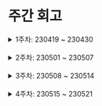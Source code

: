 # 주간 회고

<details>
	<summary>1주차: 230419 ~ 230430</summary>

### 📖Learned
제일 많이 배운 것이라면 역시 spring security이다. 아예 지식이 없는 상태에서 시작해서 로그인하면 jwt이 나오는 것 까지 구현했다. 처음엔 이론적으로 이해를 한다음 적용해볼 생각이었지만 전혀 이해가 되지않아서 블로그나 유튜브에 있는 것들을 그대로 구현해보고 하나둘씩 내 스타일에 맞춰 바꿔갔다. 그리고 이제는 다시 이론적으로 익숙해져야 할 시간인 것 같다. 구현을 하며 흐름이 어떤지 어렴풋이 느껴봤으니 확실히 숙지하고 내 마음대로 커스텀할 정도의 이해를 갖춰야 한다고 생각한다. 물론 생각일뿐 몸은 지식이 들어오길 거부하고 있지만... 백수가 남는게 시간인데 하다보면 언젠간 되겠지 ㅎ

### 😊Liked
일단 프로젝트를 시작한 거의 첫 주를 경험하고 나서 좋았던 것은 코드를 짜고 진행하는 것에 있어서 긴장하면서 한다는 것이었다. 아는 사람들과 해온 프로젝트는 아무래도 긴장감이 떨어져 실수를 하던 기한을 못 맞추던 상관이 없다싶이 했는데, 이번 프로젝트는 긴장감을 갖는 것에 더해 이론으로만 알고 세세하게 하지않았던 것들(branch 하나만들어서 대충 push하는게 아니고 pull request 만들기, 각종 convention들 등..)을 신경쓰면서 했다. 이런 강제성?이 있어야 확실히 조금더 공부를 하게 되고(물론 지금도 많이 부족.. ㅠ) 대충 넘기려하지 않게되는 것 같다.

### 😓Lacked
security말고 해야할 부분이 기본적인 User Entity와 CRUD 구현이었는데 마음이 급한 나머지 둘을 병행했다. 순서상으로는 User부분만 먼저 순수하게 구현한 후 security를 덮어씌워야 했지만 그럴 여유가 없었다. 결과적으로 User Entity에 대한 pull request를 올릴 때 어려움을 겪었다. User에 관한 것만 올리려 했는데 service 등에서 security가 섞여있어 그것을 구분짓는 데에 추가적인 시간이 걸렸다. 이제부터라도 둘의 객관성을 유지하면서 개발하도록 신경을 써야겠다.

### 🚀Longed for
security를 새로 배우고 적용한 것은 분명히 좋은 경험이지만, 새로운 프레임워크를 배우기보다 기존에 아는 Spring과 JPA 지식으로 구현할 수 있는 기능을 개발하고 싶다. 물론 security의 지식을 잘 숙지하고 넘어가겠지만 실무에선 security를 안쓸수도 있을 것 같아서 빠르게 공부해서 넘어가고 다른 기능들에 손대보고 싶다.

</details>
<br />
<details>
	<summary>2주차: 230501 ~ 230507</summary>

### 📖Learned
- 기여한 것이 많이 없고 부족한 점이 있어도 전체적인 모양새가 갖춰지고 첫 배포까지 하니 뿌듯했다. 진짜 일하는 것처럼 예기치 못한 일이 생겨서(CORS 설정을 안하고 배포하고, 서버가 갑자기 다운되는 등) 급하게 달리는 차안에서 해결한 것도 나름 재밌었다. 공부할게 쌓여가는게 부담도 되지만 한편으론 안심도 됐다. 예전에 혼자 공부할 때는 오히려 뭘 공부해야될지 몰라서 익숙한 것들만 했는데 프로젝트하면서 자연스레 새롭게 접할 것이 생겨서 좋은 것 같다.

### 😊Liked
- 커스텀한 @AuthenticationPrincipal를 만들때 SPEL 오류가 뜨는 문제가 있었다. SecurityContext에 Authentication 저장하고 꺼내는 것에는 문제가 없었는데 Principal의 타입이 안맞아서 생기는 문제였다. anonymousUser가 아니라면 User 객체를 반환해야하는데 자꾸 String타입에 맞는 클라스가 없다길래 뭔 개소리인가 싶었는데 알고보니 Authentication을 저장할때 Principal에 User 객체를 저장해야하는데 email을 저장한 것이었다. 직접적으로 오류가 생기는 부분부터 타고타고 올라오다보니 UsernameAuthentication에서 email을 꺼내고 그게 쭉 내려가서 문제의 그 String타입이 되었다. 그래서 저장하는 부분에 UserDetails.getId() 대신 UserDetails.getUser()을 넣으니 해결되었다. 검색을 어떻게 해야될지도 모르겠고 사실 구현도 거의 민수님꺼보고 베낀거라 두려웠지만 나름 원만히 해결되서 다행이었다.

### 😓Lacked
- 요즘 느낀건데 구현속도가 너무 느린 것 같다. 확실히 알고 이해하고 구현하는게 좋다고 생각해서 그래왔는데 그러기엔 쉬운 것에도 구현이 너무 더딘 것 같아서 이제는 일단 실행되도록만 구현해보고 나중에 이해하는 식으로도 한번 해봐야겠다.

### 🚀Longed for
- 지금 프로젝트에서 하는 것들은 회원이나 게시판 기능 등 기본적인 기능들이다. 이것들을 확실히 익혀서 기초를 잘 다져두고 후에 차별점이 될 기술들을 적용할 날이 왔으면 좋겠다.

</details>
<br />
<details>
	<summary>3주차: 230508 ~ 230514</summary>

### 📖Learned
그래도 시간을 들이니 구현이 된게 다행이었다. SNS 로그인 API를 추가했는데 처음부터 고민이 많았다. 기존 로그인을 유지하면서 개발할지, 리다이렉트를 할지 에러코드를 보낼지, 그리고 그때 당시에는 formlogin()을 쓰고 있었는데 커스텀으로 loginfilter를 만들지, 스프링 시큐리티에 있는 oauth2 기능을 쓸지 등등... 각자 어떻게 하는지도 제대로 모르는 상태인데 이걸 어우러지게 개발해야된다는 압박감이 있었다. 계획 세우고 하루에 하나씩 공부해서 마지막 날에 합쳐야지 하는 성격도 아니라 무작정 당장 막히는 것부터 공부하고 구현하고 다음거 넘어가고 중간에 다른 곳에서 막히면 거기 공부하고 구현하다 다시오고 그렇게 했다. 시간은 많이 걸렸지만 결과적으론 얻은 지식들로 여러 방식을 생각하고, 그 중에서 우리 프로젝트에 어울릴 만한 방식을 채택할 수 있었다. 하지만 다시는 하고싶지않다 .. 다음에는 조금은 더 체계적으로 공부해야지

### 😊Liked
UserDetailsService에서 에러가 나오면 어떤 식으로든 Spring Security에서 에러를 처리한다는 사실을 알게됐다. 이 단계에서 많이 쓰이는 UsernameNotFound든 뭐든 모든 에러의 가장 상위 오브젝트인 Exception을 시큐리티에서 던지고 던져서 AbstractAuthenticationProcessingFilter에서 처리를 했고 난 그 사실을 디버거를 100번은 넘겨서 찾은 것 같다. 큰 틀에서 UsernamepasswordAuthenticationFilter -> AuthenticationProvider -> ProviderManager -> UserDetailsService로 넘어가는 것은 알았지만 중간에 그렇게 많은 필터와 과정들이 있는지 몰랐다,, 그래도 한번 이런 과정을 겪었으니 프레임워크에서 문제가 있는 것 같으면 해결하는 과정이 조금은 익숙해 질것 같다.

### 😓Lacked
참고한 것에 대해 간략한 메모정도는 필요할 것 같다. 한번 보고 이해가 될리가 없는데 한번보고 다른거 참고하다 다시 돌아가서 보고 다른거 구현할때 필요해서 이틀전에 검색했던거 다시 찾아보고 그렇게 하는건 확실히 시간낭비인 것 같다. 블로그들마다 비슷한듯 다르게 구현을 해서 그 차이점들을 확실히 알고 정리해두면 두세번 찾아볼 일 없이 구현속도가 빨라질 것 같다.

### 🚀Longed for
이 과정이 익숙해지고 테스트 코드를 만지는데 익숙했으면 좋겠다. 지금도 구현하는데 바빠서 포스트맨으로만 테스트하고 테스트 코드는 사실상 버렸는데 포스트맨이 테스트하는데 시간이 좀 걸리기도하고 포스트맨으로 테스트하고 테스트 코드 작성하는 건 순서에 안맞는듯 보여서 테스트 코드를 잘 활용하고 싶다.

</details>
<br />
<details>
	<summary>4주차: 230515 ~ 230521</summary>

### 📖Learned
스프링 시큐리티 부분의 구현이 거의 끝나서 이제 JPA를 사용하는 일반적인 기능을 할 수 있을 것 같다. 하면서 다른 분들이 한 부분도 이해하고 테스트 코드도 다 작성하려면 시간이 또 오래 걸릴 것 같긴한데, 이건 빨리빨리 구현해서 넘겨줘야하는 것들은 아니라 상대적으로 마음 편히 할 수 있을 것 같다.

### 😊Liked
알림 기능때문에 AOP를 써봤다. 알림 메세지가 생성될 만한 곳에 @AfterReturning 어노테이션을 적어서 해당 기능이 정상작동되면 자동으로 알림도 만들어져 DB에 추가되는 것이다. 이외에도 @Before, @After, @AfterThrowing 등도 있어서 기회가 된다면 써보고 싶다. 테스트하면서 다른 백엔드의 API도 사용했는데 정리가 잘돼있어서 쉽게 사용할 수 있었다. 맨날 쓸때마다 귀찮았는데 나도 보는 입장에서 편하도록 잘 적어놔야겠다.

### 😓Lacked
로그인 API를 만들때 Spring Security의 OAuth2 기능을 사용하다가 다시 소셜 사이트의 액세스 토큰만 받는 식으로 바뀌었다. 기능구현 하는 것에 익숙하면 이것도 해보다가 저것도 해보면서 최선의 방법을 찾아보겠지만 구현에 익숙하지 않아서 그런 생각을 하는 것이 힘들었다. 아직도 이게 최선의 구조인지를 모르겠다. 액세스 토큰만 받아오는 방식이 나은지 OAuth2기능을 다 활용해 백엔드에서 인증을 하는 방식이 나은지 아님 더 나은 방식이 있는지. 또 지금 액세스 토큰을 받아오는 방식을 구현했을 때 추상 클래스로 소셜 사이트를 구분하는 방법이 옳은 건지 시큐리티를 통해 인증하지 않고 permitAll()로 경로를 열어놓고 컨트롤러에서 처리하는 게 맞는지. 구현하는 방법은 블로그들에 많지만 각각의 방식의 장단점이라던지 정답에 가깝다고 제시하는 곳은 없으니 그냥 자기 판단하에 또는 많은 블로그들에서 사용하는 것들을 채택해 구현해야한다. 이런 상황에서 나름 고민하고 우리 프로젝트에 맞는대로 개발하려고 하니 이게 맞나 싶으면서 개발하게 된다. 이 부분은 비슷한 것들을 여러번 구현해보고 경험이 쌓이면 자동으로 안목이 생기지 않을까 싶다.

### 🚀Longed for
하다보니까 결국엔 프론트엔드까지 지식이 있어야 최적의 구조로 구현할 수 있다는 생각이 들었다. 또, 프론트에 대한 지식이 없으니 Rest한 API를 만든다는 생각도 했다. @RestController랑 @???Mapping 붙여서 이런게 Restful API다 하면서 구현만 하고 있었지 실제로 왜 그렇게 하는진 몰랐는데 슬슬 체감이 된다. 여러 가지 기술이나 프레임워크를 쓰는 이유가 있을텐데 알게모르게 그냥 그러라니까 쓰는 것들이 많을 듯 싶다. 이렇게 하나하나 몸으로 체감하면서 그 이유를 확실히 알아갔으면 좋겠다.

</details>